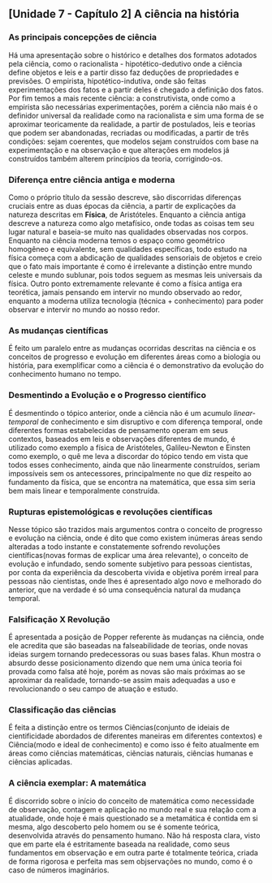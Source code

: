 ## [Unidade 7 - Capítulo 2] A ciência na história 

### As principais concepções de ciência 
Há uma apresentação sobre o histórico e detalhes dos formatos adotados pela ciência, como o racionalista - 
hipotético-dedutivo onde a ciência define objetos e leis e a partir disso faz deduções de propriedades e 
previsões. O empirista, hipotético-indutiva, onde são feitas experimentações dos fatos e a partir deles é 
chegado a definição dos fatos. Por fim temos a mais recente ciência: a construtivista, onde como a empirista 
são necessárias experimentações, porém a ciência não mais é o definidor universal da realidade como na 
racionalista e sim uma forma de se aproximar teoricamente da realidade, a partir de postulados, leis e 
teorias que podem ser abandonadas, recriadas ou modificadas, a partir de três condições: sejam coerentes, que 
modelos sejam construídos com base na experimentação e na observação e que alterações em modelos já construídos 
também alterem princípios da teoria, corrigindo-os. 

### Diferença entre ciência antiga e moderna 
Como o próprio título da sessão descreve, são discorridas diferenças cruciais entre as duas épocas da ciência, a
partir de explicações da natureza descritas em **Física**, de Aristóteles. Enquanto a ciência antiga descreve a 
natureza como algo metafísico, onde todas as coisas tem seu lugar natural e baseia-se muito nas qualidades observadas
nos corpos. Enquanto na ciência moderna temos o espaço como geométrico homogêneo e equivalente, sem qualidades 
específicas, todo estudo na física começa com a abdicação de qualidades sensoriais de objetos e creio que o fato 
mais importante é como é irrelevante a distinção entre mundo celeste e mundo sublunar, pois todos seguem as mesmas 
leis universais da física. Outro ponto extremamente relevante é como a física antiga era teorética, jamais pensando 
em intervir no mundo observado ao redor, enquanto a moderna utiliza tecnologia (técnica + conhecimento) para poder 
observar e intervir no mundo ao nosso redor.

### As mudanças científicas 
É feito um paralelo entre as mudanças ocorridas descritas na ciência e os conceitos de progresso e evolução em diferentes 
áreas como a biologia ou história, para exemplificar como a ciência é o demonstrativo da evolução do conhecimento humano 
no tempo. 

### Desmentindo a Evolução e o Progresso científico
É desmentindo o tópico anterior, onde a ciência não é um acumulo *linear-temporal* de conhecimento e sim disruptivo 
e com diferença temporal, onde diferentes formas estabelecidas de pensamento operam em seus contextos, baseados em 
leis e observações diferentes de mundo, é utilizado como exemplo a física de Aristóteles, Galileu-Newton e Einsten
como exemplo, o quê me leva a discordar do tópico tendo em vista que todos esses conhecimento, ainda que não linearmente
construídos, seriam impossíveis sem os antecessores, principalmente no que diz respeito ao fundamento da física, que se encontra
na matemática, que essa sim seria bem mais linear e temporalmente construída. 

### Rupturas epistemológicas e revoluções científicas
Nesse tópico são trazidos mais argumentos contra o conceito de progresso e evolução na ciência, onde é dito que como 
existem inúmeras áreas sendo alteradas a todo instante e constatemente sofrendo revoluções científicas(novas formas de 
explicar uma área relevante), o conceito de evolução e infundado, sendo somente subjetivo para pessoas cientistas, por 
conta da experiência da descoberta vivida e objetiva porém irreal para pessoas não cientistas, onde lhes é apresentado 
algo novo e melhorado do anterior, que na verdade é só uma consequência natural da mudança temporal. 

### Falsificação X Revolução
É apresentada a posição de Popper referente às mudanças na ciência, onde ele acredita que são baseadas na falseabilidade 
de teorias, onde novas ideias surgem tornando predecessoras ou suas bases falas. Khun mostra o absurdo desse posicionamento 
dizendo que nem uma única teoria foi provada como falsa até hoje, porém as novas são mais próximas ao se aproximar da 
realidade, tornando-se assim mais adequadas a uso e revolucionando o seu campo de atuação e estudo. 

### Classificação das ciências 
É feita a distinção entre os termos Ciências(conjunto de ideiais de cientificidade abordados de diferentes maneiras em
diferentes contextos) e Ciência(modo e ideal de conhecimento) e como isso é feito atualmente em áreas como ciências matemáticas, 
ciẽncias naturais, ciências humanas e ciências aplicadas.

### A ciência exemplar: A matemática 
É discorrido sobre o início do conceito de matemática como necessidade de observação, contagem e aplicação no mundo real 
e sua relação com a atualidade, onde hoje é mais questionado se a metamática é contida em si mesma, algo descoberto pelo 
homem ou se é somente teórica, desenvolvida através do pensamento humano. Não há resposta clara, visto que em parte ela 
é estritamente baseada na realidade, como seus fundamentos em observação e em outra parte é totalmente teórica, criada de 
forma rigorosa e perfeita mas sem objservações no mundo, como é o caso de números imaginários.